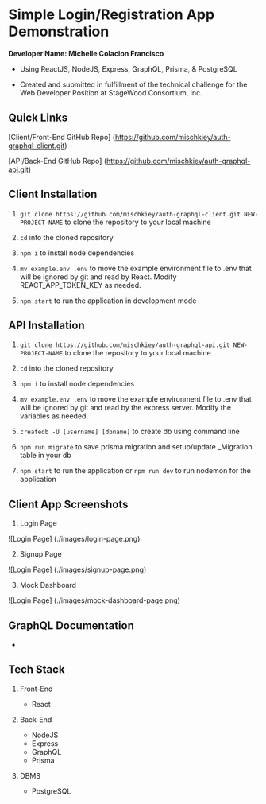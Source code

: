 # Simple Login/Registration App Demonstration

**Developer Name: Michelle Colacion Francisco**

* Using ReactJS, NodeJS, Express, GraphQL, Prisma, & PostgreSQL

* Created and submitted in fulfillment of the technical challenge for the Web Developer Position at StageWood Consortium, Inc.

## Quick Links

[Client/Front-End GitHub Repo]
(https://github.com/mischkiey/auth-graphql-client.git)

[API/Back-End GitHub Repo]
(https://github.com/mischkiey/auth-graphql-api.git)

## Client Installation

1. `git clone https://github.com/mischkiey/auth-graphql-client.git NEW-PROJECT-NAME` to clone the repository to your local machine

2. `cd` into the cloned repository

3. `npm i` to install node dependencies

4. `mv example.env .env` to move the example environment file to .env that will be ignored by git and read by React. Modify REACT_APP_TOKEN_KEY as needed.

5. `npm start` to run the application in development mode

## API Installation

1. `git clone https://github.com/mischkiey/auth-graphql-api.git NEW-PROJECT-NAME` to clone the repository to your local machine

2. `cd` into the cloned repository

3. `npm i` to install node dependencies

4. `mv example.env .env` to move the example environment file to .env that will be ignored by git and read by the express server. Modify the variables as needed.

5. `createdb -U [username] [dbname]` to create db using command line

6. `npm run migrate` to save prisma migration and setup/update _Migration table in your db

7. `npm start` to run the application or `npm run dev` to run nodemon for the application

## Client App Screenshots

1. Login Page

![Login Page]
(./images/login-page.png)

2. Signup Page

![Login Page]
(./images/signup-page.png)

3. Mock Dashboard

![Login Page]
(./images/mock-dashboard-page.png)

## GraphQL Documentation

*

## Tech Stack

1. Front-End
    * React

2. Back-End
    * NodeJS
    * Express
    * GraphQL
    * Prisma

3. DBMS
    * PostgreSQL